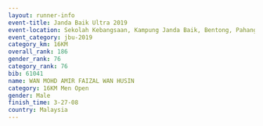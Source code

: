 ```yaml
---
layout: runner-info 
event-title: Janda Baik Ultra 2019
event-location: Sekolah Kebangsaan, Kampung Janda Baik, Bentong, Pahang, Malaysia
event_category: jbu-2019 
category_km: 16KM  
overall_rank: 186
gender_rank: 76
category_rank: 76
bib: 61041
name: WAN MOHD AMIR FAIZAL WAN HUSIN
category: 16KM Men Open
gender: Male
finish_time: 3-27-08
country: Malaysia
---
```


